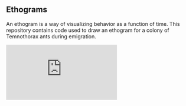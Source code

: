 ## Ethograms
An ethogram is a way of visualizing behavior as a function of time. This repository contains code used to draw an ethogram for a colony of Temnothorax ants during emigration.

![alt text](https://github.com/jakehanson/Ethograms/blob/master/results/heuristic/col6_t2.pdf)